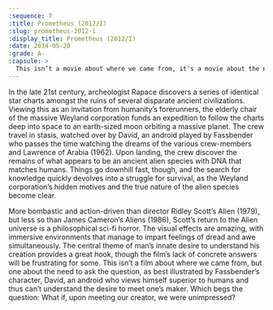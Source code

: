 ```yaml
---
:sequence: 7
:title: Prometheus (2012/I)
:slug: prometheus-2012-i
:display_title: Prometheus (2012/I)
:date: 2014-05-20
:grade: A-
:capsule: >
  This isn’t a movie about where we came from, it's a movie about the need to ask the question.
---
```


In the late 21st century, archeologist Rapace discovers a series of identical star charts amongst the ruins of several disparate ancient civilizations. Viewing this as an invitation from humanity’s forerunners, the elderly chair of the massive Weyland corporation funds an expedition to follow the charts deep into space to an earth-sized moon orbiting a massive planet. The crew travel in stasis, watched over by David, an android played by Fassbender who passes the time watching the dreams of the various crew-members and Lawrence of Arabia (1962). Upon landing, the crew discover the remains of what appears to be an ancient alien species with DNA that matches humans. Things go downhill fast, though, and the search for knowledge quickly devolves into a struggle for survival, as the Weyland corporation’s hidden motives and the true nature of the alien species become clear.

More bombastic and action-driven than director Ridley Scott’s Alien (1979), but less so than James Cameron’s Aliens (1986), Scott’s return to the Alien universe is a philosophical sci-fi horror. The visual effects are amazing, with immersive environments that manage to impart feelings of dread and awe simultaneously. The central theme of man’s innate desire to understand his creation provides a great hook, though the film’s lack of concrete answers will be frustrating for some. This isn’t a film about where we came from, but one about the need to ask the question, as best illustrated by Fassbender’s character, David, an android who views himself superior to humans and thus can’t understand the desire to meet one’s maker. Which begs the question: What if, upon meeting our creator, we were unimpressed?
